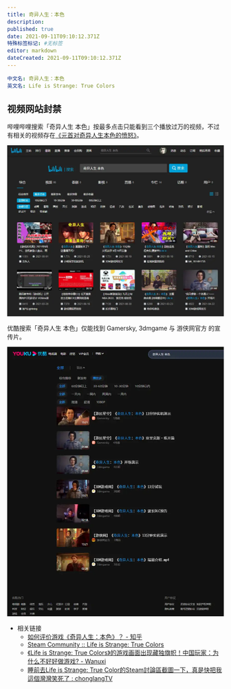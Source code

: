 ```yaml
---
title: 奇异人生：本色
description:
published: true
date: 2021-09-11T09:10:12.371Z
特殊标签标记: #无标签
editor: markdown
dateCreated: 2021-09-11T09:10:12.371Z
---
```


```YAML
中文名: 奇异人生：本色
英文名: Life is Strange: True Colors
```

## 视频网站封禁

哔哩哔哩搜索「奇异人生 本色」按最多点击只能看到三个播放过万的视频，不过有相关的视频存在[《元首对奇异人生本色的愤怒》](https://b23.tv/BV1b3411q7Tj)。

![哔哩哔哩搜索「奇异人生 本色」](/src/game/奇异人生/bilibili_sltc.webp)

优酷搜索「奇异人生 本色」仅能找到 Gamersky, 3dmgame 与 游侠网官方 的宣传片。

![优酷搜索「奇异人生 本色」](/src/game/奇异人生/youku_sltc.webp)

+ 相关链接
    + [如何评价游戏《奇异人生：本色》？ - 知乎](https://web.archive.org/web/20210911010248/https://www.zhihu.com/question/450108975/answer/2112830553)
    + [Steam Community :: Life is Strange: True Colors](https://web.archive.org/web/20210911010543/https://steamcommunity.com/app/936790/negativereviews/?browsefilter=toprated&snr=1_5_100010_&filterLanguage=schinese)
    + [《Life is Strange: True Colors》的游戏画面出现藏独旗帜！中国玩家：为什么不好好做游戏? - Wanuxi](https://web.archive.org/web/20210912053909/https://www.wanuxi.com/《life-is-strange-true-colors》的游戏画面出现藏独旗帜！中国玩家：/)
    + [睡前去Life is Strange: True Color的Steam討論區截圖一下，真是快把我這個灣灣笑死了 : chonglangTV](https://web.archive.org/web/20210910155041/https://old.reddit.com/r/chonglangTV/comments/pln5ee/睡前去life_is_strange_true/)
